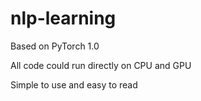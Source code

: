 # nlp-learning

Based on PyTorch 1.0

All code could run directly on CPU and GPU

Simple to use and easy to read

